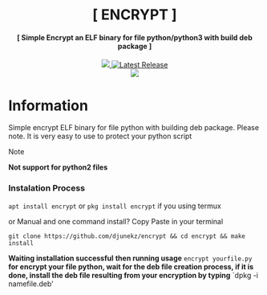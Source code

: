 <h1 align="center">[ ENCRYPT ]</h1>
<h4 align="center">[ Simple Encrypt an ELF binary for file python/python3 with build deb package ]</h4>
<p align="center">
<a href="https://github.com/djunekz"><img src="https://img.shields.io/static/v1?style=for-the-badge&logo=github&label=AUTHOR&message=DJUNEKZ&color=blue")</a>
<a href="https://github.com/djunekz/encrypt/releases"><img alt="Latest Release" src="https://img.shields.io/github/release/djunekz/encrypt.svg" /></a><br>
<img src="https://img.shields.io/static/v1?label=Android&logo=android&logoColor=green&color=green&message=Support&style=flat">
		
# Information

Simple encrypt ELF binary for file python with building deb package. Please note. It is very easy to use to protect your python script<br>

> [!NOTE]
> **Not support for python2 files**

### **Instalation Process** 

`apt install encrypt` or `pkg install encrypt` if you using termux

or Manual and one command install?
Copy Paste in your terminal
```
git clone https://github.com/djunekz/encrypt && cd encrypt && make install
```

**Waiting installation successful**
**then running usage** `encrypt yourfile.py` **for encrypt your file python, wait for the deb file creation process, if it is done, install the deb file resulting from your encryption by typing** `dpkg -i namefile.deb'
